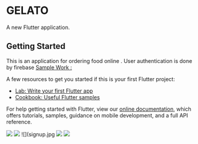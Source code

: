 # GELATO

A new Flutter application.

## Getting Started

This is an application for ordering food online . User authentication is done by firebase
[Sample Work : ](https://drive.google.com/open?id=1sd0IUILB8TvepZ-1exG6MbtAcbfRx6s)


A few resources to get you started if this is your first Flutter project:

- [Lab: Write your first Flutter app](https://flutter.dev/docs/get-started/codelab)
- [Cookbook: Useful Flutter samples](https://flutter.dev/docs/cookbook)

For help getting started with Flutter, view our
[online documentation](https://flutter.dev/docs), which offers tutorials,
samples, guidance on mobile development, and a full API reference.

![](home.jpg)
![](login.jpg)
![](signup.jpg
![](cart.jpg)
![](details.jpg)
